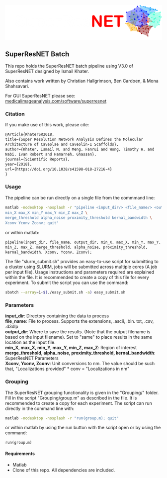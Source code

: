 <picture>
  <source media="(prefers-color-scheme: dark)" srcset="https://github.com/NanoscopyAI/icons/blob/main/SuperResNET/superresnet_logo2.png?raw=true">
  <source media="(prefers-color-scheme: light)" srcset="https://github.com/NanoscopyAI/icons/blob/main/SuperResNET/superresnet_logo1.png?raw=true">
  <img alt="" src="https://github.com/NanoscopyAI/icons/blob/main/SuperResNET/superresnet_logo2.png?raw=true">
</picture>

## SuperResNET Batch 

This repo holds the SuperResNET batch pipeline using V3.0 of SuperResNET designed by Ismail Khater.

Also contains work written by Christian Hallgrimson, Ben Cardoen, & Mona Shahsavari.

For GUI SuperResNET please see: [medicalimageanalysis.com/software/superresnet](https://www.medicalimageanalysis.com/software/superresnet)

### Citation
If you make use of this work, please cite:
```
@Article{KhaterSR2018,
title={Super Resolution Network Analysis Defines the Molecular Architecture of Caveolae and Caveolin-1 Scaffolds},
author={Khater, Ismail M. and Meng, Fanrui and Wong, Timothy H. and Nabi, Ivan Robert and Hamarneh, Ghassan},
journal={Scientific Reports},
year={2018},
url={https://doi.org/10.1038/s41598-018-27216-4}
}
```

### Usage

The pipeline can be run directly on a single file from the commmand line:
```bash
matlab -nodesktop -nosplash -r "pipeline <input_dir/> <file_name/> <output_dir/> \
min_X max_X min_Y max_Y min_Z max_Z \
merge_threshold alpha_noise proximity_threshold kernal_bandwidth \
Xconv Yconv Zconv; quit" 
```

or within matlab:
```
pipeline(input_dir, file_name, output_dir, min_X, max_X, min_Y, max_Y, min_Z, max_Z, merge_threshold, alpha_noise, proximity_threshold, kernal_bandwidth, Xconv, Yconv, Zconv);
```

The file "slurm_submit.sh" provides an easy-to-use script for submitting to a cluster using SLURM, jobs will be submitted across multiple cores (A job per input file). 
Usage instructions and parameters required are explained within the file. It is recommended to create a copy of this file for every experiment. To submit the script you can use the command:

```bash
sbatch --array=1-$(./easy_submit.sh -a) easy_submit.sh
```

### Parameters
**input_dir**: Directory containing the data to process    
**file_name**: File to process. Supports the extensions, .ascii, .bin. txt, .csv, .d3dlp      
**output_dir**: Where to save the results. (Note that the output filename is based on the input filename). Set to "same" to place results in the same location as the input file.        
**min_X, max_X, min_Y, max_Y, min_Z, max_Z**: Region of interest    
**merge_threshold, alpha_noise, proximity_threshold, kernal_bandwidth**: SuperResNET Parameters     
**Xconv, Yconv, Zconv**: Unit conversions to nm. The value should be such that, "Localizations provided" * conv = "Localizations in nm"    


### Grouping 
The SuperResNET grouping functionality is given in the "Grouping/" folder. Fill in the script "Grouping/group.m" as described in the file. It is recommended to create a copy for each experiment. The script can run directly in the command line with:
```bash
matlab -nodesktop -nosplash -r "run(group.m); quit"
```

or within matlab by using the run button with the script open or by using the command:
```
run(group.m)
```


#### Requirements
- Matlab
- Clone of this repo. All dependencies are included.
